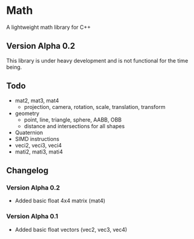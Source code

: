 # Math
A lightweight math library for C++

## Version Alpha 0.2
This library is under heavy development and is not functional for the time being.

## Todo
- mat2, mat3, mat4
  - projection, camera, rotation, scale, translation, transform
- geometry
  - point, line, triangle, sphere, AABB, OBB
  - distance and intersections for all shapes
- Quaternion
- SIMD instructions
- veci2, veci3, veci4
- mati2, mati3, mati4

## Changelog

### Version Alpha 0.2
- Added basic float 4x4 matrix (mat4)

### Version Alpha 0.1
- Added basic float vectors (vec2, vec3, vec4)
